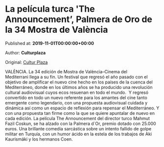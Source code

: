 
# La película turca 'The Announcement’, Palmera de Oro de la 34 Mostra de València

Published at: **2019-11-01T00:00:00+00:00**

Author: **Culturplaza**

Original: [Cultur Plaza](https://valenciaplaza.com/la-pelicula-turca-the-announcement-palmera-de-oro-de-la-34-mostra-de-valencia)

VALÈNCIA. La 34 edición de Mostra de València–Cinema del Mediterrani llega a su fin. Un festival que regresó el año pasado con el objetivo de amplificar el nuevo cine hecho en los países de la cuenca del Mediterráneo, donde en los últimos años se ha producido una revolución cultural audiovisual cuyos ecos resuenan en todo el mundo. 
Y regresó convertido en todo un nuevo referente para los amantes del cine tanto emergente como legendario, con una propuesta audiovisual cuidada y dinámica así como un espacio de reflexión para repensar el Mediterráneo. Y con una propuesta tan firme como la que se quiere apuntalar de nuevo en cada edición.
La película The Announcement del director turco Mahmut Fazil Coskun, se ha alzado con la Palmera d´Or, premio dotado con 25.000 euros. Una brillante comedia sarcástica sobre un intento fallido de golpe militar en Turquía, con un humor ácido en la estela de los trabajos de Aki Kaurismäki y los hermanos Coen.
